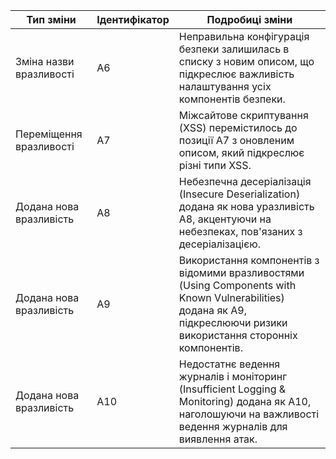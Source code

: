 | Тип зміни                       | Ідентифікатор | Подробиці зміни                                                                                                                                   |
|----------------------------------|----------------|---------------------------------------------------------------------------------------------------------------------------------------------------|
| Зміна назви вразливості        | A6             | Неправильна конфігурація безпеки залишилась в списку з новим описом, що підкреслює важливість налаштування усіх компонентів безпеки.              |
| Переміщення вразливості         | A7             | Міжсайтове скриптування (XSS) перемістилось до позиції A7 з оновленим описом, який підкреслює різні типи XSS.                                    |
| Додана нова вразливість         | A8             | Небезпечна десеріалізація (Insecure Deserialization) додана як нова уразливість A8, акцентуючи на небезпеках, пов'язаних з десеріалізацією.    |
| Додана нова вразливість         | A9             | Використання компонентів з відомими вразливостями (Using Components with Known Vulnerabilities) додана як A9, підкреслюючи ризики використання сторонніх компонентів. |
| Додана нова вразливість         | A10            | Недостатнє ведення журналів і моніторинг (Insufficient Logging & Monitoring) додана як A10, наголошуючи на важливості ведення журналів для виявлення атак. |
